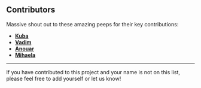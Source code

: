 ## Contributors

Massive shout out to these amazing peeps for their key contributions:
- [**Kuba**](https://github.com/jskra)
- [**Vadim**](https://github.com/Vadoid)
- [**Anouar**](https://github.com/Kriz182)
- [**Mihaela**](https://github.com/msavastre)

---

If you have contributed to this project and your name is not on this list, please feel free to add yourself or let us know!
